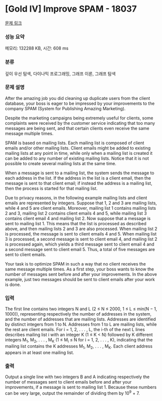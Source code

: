 # [Gold IV] Improve SPAM - 18037 

[문제 링크](https://www.acmicpc.net/problem/18037) 

### 성능 요약

메모리: 132288 KB, 시간: 608 ms

### 분류

깊이 우선 탐색, 다이나믹 프로그래밍, 그래프 이론, 그래프 탐색

### 문제 설명

<p>After the amazing job you did cleaning up duplicate users from the client database, your boss is eager to be impressed by your improvements to the company SPAM (System for Publishing Amazing Marketing).</p>

<p>Despite the marketing campaigns being extremely useful for clients, some complaints were received by the customer service indicating that too many messages are being sent, and that certain clients even receive the same message multiple times.</p>

<p>SPAM is based on mailing lists. Each mailing list is composed of client emails and/or other mailing lists. Client emails might be added to existing mailing lists at any point in time, while only when a mailing list is created it can be added to any number of existing mailing lists. Notice that it is not possible to create several mailing lists at the same time.</p>

<p>When a message is sent to a mailing list, the system sends the message to each address in the list. If the address in the list is a client email, then the message is sent to that client email; if instead the address is a mailing list, then the process is started for that mailing list.</p>

<p>Due to privacy reasons, in the following example mailing lists and client emails are represented by integers. Suppose that 1, 2 and 3 are mailing lists, while 4 and 5 are client emails. Moreover, mailing list 1 contains mailing lists 2 and 3, mailing list 2 contains client emails 4 and 5, while mailing list 3 contains client email 4 and mailing list 2. Now suppose that a message is sent to mailing list 1. This means that the list is processed as described above, and then mailing lists 2 and 3 are also processed. When mailing list 2 is processed, the message is sent to client emails 4 and 5. When mailing list 3 is processed, a second message is sent to client email 4, and mailing list 2 is processed again, which yields a third message sent to client email 4 and a second message sent to client email 5. Thus, a total of five messages are sent to client emails.</p>

<p>Your task is to optimize SPAM in such a way that no client receives the same message multiple times. As a first step, your boss wants to know the number of messages sent before and after your improvements. In the above example, just two messages should be sent to client emails after your work is done.</p>

### 입력 

 <p>The first line contains two integers N and L (2 ≤ N ≤ 2000, 1 ≤ L ≤ min(N − 1, 1000)), representing respectively the number of addresses in the system, and the number of addresses that are mailing lists. Addresses are identified by distinct integers from 1 to N. Addresses from 1 to L are mailing lists, while the rest are client emails. For i = 1, 2, . . . , L, the i-th of the next L lines describes mailing list i with an integer K (1 ≤ K < N) followed by K different integers M<sub>1</sub>, M<sub>2</sub>, . . . , M<sub>K</sub> (1 ≤ M<sub>i</sub> ≤ N for i = 1, 2, . . . , K), indicating that the mailing list contains the K addresses M<sub>1</sub>, M<sub>2</sub>, . . . , M<sub>K</sub>. Each client address appears in at least one mailing list.</p>

### 출력 

 <p>Output a single line with two integers B and A indicating respectively the number of messages sent to client emails before and after your improvements, if a message is sent to mailing list 1. Because these numbers can be very large, output the remainder of dividing them by 10<sup>9</sup> + 7.</p>

